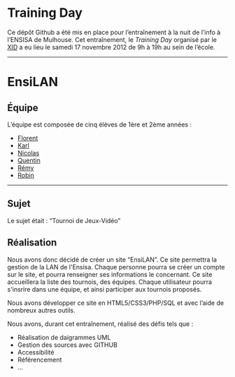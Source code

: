 # Training Day

Ce dépôt Github a été mis en place pour l’entraînement à la nuit de l’info à l’ENSISA de Mulhouse. 
Cet entraînement, le _Training Day_ organisé par le [XID](http://xid.ensisa.info) a eu lieu le samedi 17 novembre 2012 de 9h à 19h au sein de l’école.

***

# EnsiLAN

## Équipe

L’équipe est composée de cinq élèves de 1ère et 2ème années :

* [Florent](/Dahwar)
* [Karl](/Rauks)
* [Nicolas](/nicolabricot)
* [Quentin](/aDernnell)
* [Rémy](/Themandunord)
* [Robin](/Wailander)

***

## Sujet

Le sujet était : “Tournoi de Jeux-Vidéo”


## Réalisation

Nous avons donc décidé de créer un site “EnsiLAN”. Ce site permettra la gestion de la LAN de l'Ensisa.
Chaque personne pourra se créer un compte sur le site, et pourra renseigner  ses informations le concernant. Ce site accueillera la liste des tournois, des équipes.
Chaque utilisateur pourra s'insrire dans une équipe, et ainsi participer aux tournois proposés.



Nous avons développer ce site en HTML5/CSS3/PHP/SQL et avec l’aide de nombreux autres outils.

Nous avons, durant cet entraînement, réalisé des défis tels que :
* Réalisation de daigrammes UML
* Gestion des sources avec GITHUB
* Accessibilité
* Référencement
* ...